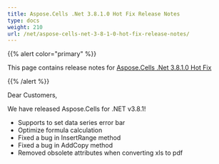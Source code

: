```yaml
---
title: Aspose.Cells .Net 3.8.1.0 Hot Fix Release Notes
type: docs
weight: 210
url: /net/aspose-cells-net-3-8-1-0-hot-fix-release-notes/
---
```


{{% alert color="primary" %}} 

This page contains release notes for [Aspose.Cells .Net 3.8.1.0 Hot Fix](https://downloads.aspose.com/cells/net/new-releases/aspose.cells-.net-3.8.1.0-hot-fix/)

{{% /alert %}} 

Dear Customers, 

We have released Aspose.Cells for .NET v3.8.1! 

- Supports to set data series error bar
- Optimize formula calculation
- Fixed a bug in InsertRange method
- Fixed a bug in AddCopy method
- Removed obsolete attributes when converting xls to pdf
